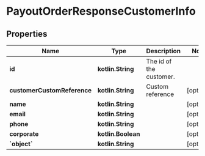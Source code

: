 
# PayoutOrderResponseCustomerInfo

## Properties
Name | Type | Description | Notes
------------ | ------------- | ------------- | -------------
**id** | **kotlin.String** | The id of the customer. | 
**customerCustomReference** | **kotlin.String** | Custom reference |  [optional]
**name** | **kotlin.String** |  |  [optional]
**email** | **kotlin.String** |  |  [optional]
**phone** | **kotlin.String** |  |  [optional]
**corporate** | **kotlin.Boolean** |  |  [optional]
**&#x60;object&#x60;** | **kotlin.String** |  |  [optional]



